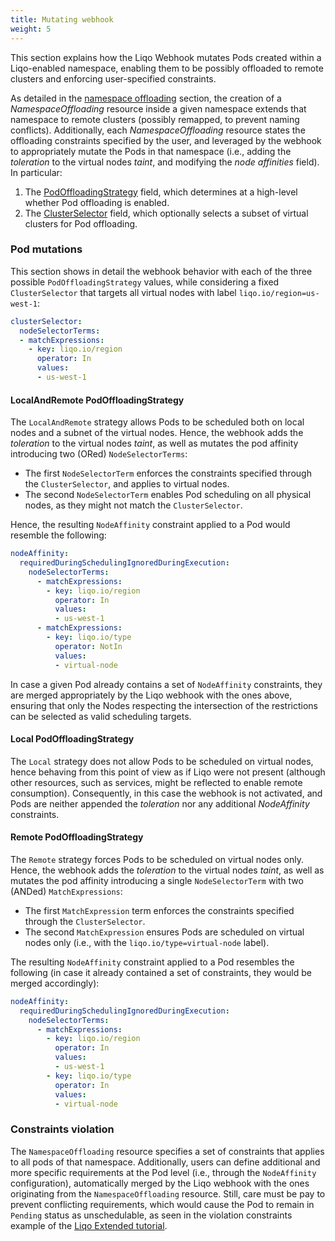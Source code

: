 ```yaml
---
title: Mutating webhook
weight: 5
---
```


This section explains how the Liqo Webhook mutates Pods created within a Liqo-enabled namespace, enabling them to be possibly offloaded to remote clusters and enforcing user-specified constraints.

As detailed in the [namespace offloading](/usage/namespace_offloading) section, the creation of a *NamespaceOffloading* resource inside a given namespace extends that namespace to remote clusters (possibly remapped, to prevent naming conflicts).
Additionally, each *NamespaceOffloading* resource states the offloading constraints specified by the user, and leveraged by the webhook to appropriately mutate the Pods in that namespace (i.e., adding the *toleration* to the virtual nodes *taint*, and modifying the *node affinities* field).
In particular:

1. The [PodOffloadingStrategy](/usage/namespace_offloading#selecting-the-pod-offloading-strategy) field, which determines at a high-level whether Pod offloading is enabled.
2. The [ClusterSelector](/usage/namespace_offloading#selecting-the-remote-clusters) field, which optionally selects a subset of virtual clusters for Pod offloading.

### Pod mutations

This section shows in detail the webhook behavior with each of the three possible `PodOffloadingStrategy` values, while considering a fixed `ClusterSelector` that targets all virtual nodes with label `liqo.io/region=us-west-1`:

```yaml
clusterSelector:
  nodeSelectorTerms:
  - matchExpressions:
    - key: liqo.io/region
      operator: In
      values:
      - us-west-1
```

#### LocalAndRemote PodOffloadingStrategy

The `LocalAndRemote` strategy allows Pods to be scheduled both on local nodes and a subnet of the virtual nodes.
Hence, the webhook adds the *toleration* to the virtual nodes *taint*, as well as mutates the pod affinity introducing two (ORed) `NodeSelectorTerms`:

* The first `NodeSelectorTerm` enforces the constraints specified through the `ClusterSelector`, and applies to virtual nodes.
* The second `NodeSelectorTerm` enables Pod scheduling on all physical nodes, as they might not match the `ClusterSelector`.

Hence, the resulting `NodeAffinity` constraint applied to a Pod would resemble the following:

```yaml
nodeAffinity:
  requiredDuringSchedulingIgnoredDuringExecution:
    nodeSelectorTerms:
      - matchExpressions:
        - key: liqo.io/region
          operator: In
          values:
          - us-west-1
      - matchExpressions:
        - key: liqo.io/type
          operator: NotIn
          values:
          - virtual-node
```

In case a given Pod already contains a set of `NodeAffinity` constraints, they are merged appropriately by the Liqo webhook with the ones above, ensuring that only the Nodes respecting the intersection of the restrictions can be selected as valid scheduling targets.

#### Local PodOffloadingStrategy

The `Local` strategy does not allow Pods to be scheduled on virtual nodes, hence behaving from this point of view as if Liqo were not present (although other resources, such as services, might be reflected to enable remote consumption).
Consequently, in this case the webhook is not activated, and Pods are neither appended the *toleration* nor any additional *NodeAffinity* constraints.

#### Remote PodOffloadingStrategy

The `Remote` strategy forces Pods to be scheduled on virtual nodes only.
Hence, the webhook adds the *toleration* to the virtual nodes *taint*, as well as mutates the pod affinity introducing a single `NodeSelectorTerm` with two (ANDed) `MatchExpressions`:

* The first `MatchExpression` term enforces the constraints specified through the `ClusterSelector`.
* The second `MatchExpression` ensures Pods are scheduled on virtual nodes only (i.e., with the `liqo.io/type=virtual-node` label).

The resulting `NodeAffinity` constraint applied to a Pod resembles the following (in case it already contained a set of constraints, they would be merged accordingly):

```yaml
nodeAffinity:
  requiredDuringSchedulingIgnoredDuringExecution:
    nodeSelectorTerms:
      - matchExpressions:
        - key: liqo.io/region
          operator: In
          values:
          - us-west-1
        - key: liqo.io/type
          operator: In
          values:
          - virtual-node
```

### Constraints violation

The `NamespaceOffloading` resource specifies a set of constraints that applies to all pods of that namespace.
Additionally, users can define additional and more specific requirements at the Pod level (i.e., through the `NodeAffinity` configuration), automatically merged by the Liqo webhook with the ones originating from the `NamespaceOffloading` resource.
Still, care must be pay to prevent conflicting requirements, which would cause the Pod to remain in `Pending` status as unschedulable, as seen in the violation constraints example of the [Liqo Extended tutorial](/gettingstarted/extended/hard_constraints/).
